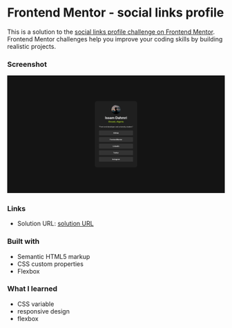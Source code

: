 # Frontend Mentor - social links profile

This is a solution to the [social links profile challenge on Frontend Mentor](https://www.frontendmentor.io/challenges/social-links-profile-UG32l9m6dQ). Frontend Mentor challenges help you improve your coding skills by building realistic projects.

### Screenshot

![](screenshot.png)

### Links

- Solution URL: [solution URL](https://social-link-profile-frontend-mentor-kxcmenfm9.vercel.app/)

### Built with

- Semantic HTML5 markup
- CSS custom properties
- Flexbox

### What I learned

- CSS variable
- responsive design
- flexbox
